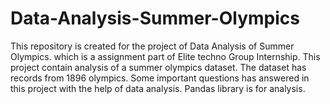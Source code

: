 # Data-Analysis-Summer-Olympics
This repository is created for the project of Data Analysis of Summer Olympics. which is a assignment part of Elite techno Group Internship.
This project contain analysis of a summer olympics dataset. The dataset has records from 1896 olympics.
Some important questions has answered in this project with the help of data analysis.
Pandas library is for analysis.
